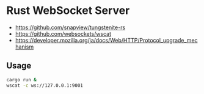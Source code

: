 # Rust WebSocket Server

- https://github.com/snapview/tungstenite-rs
- https://github.com/websockets/wscat
- https://developer.mozilla.org/ja/docs/Web/HTTP/Protocol_upgrade_mechanism

## Usage

```bash
cargo run &
wscat -c ws://127.0.0.1:9001
```

